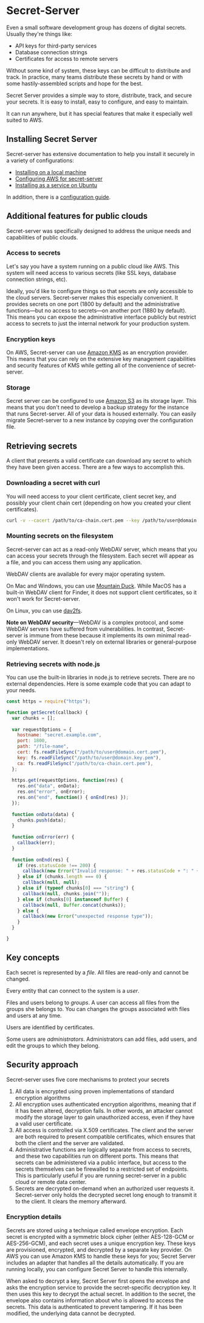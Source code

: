 # Secret-Server

Even a small software development group has dozens of digital secrets. Usually they're things like:

* API keys for third-party services
* Database connection strings
* Certificates for access to remote servers

Without some kind of system, these keys can be difficult to distribute and track. In practice, many teams distribute these secrets by hand or with some hastily-assembled scripts and hope for the best.

Secret Server provides a simple way to store, distribute, track, and secure your secrets. It is easy to install, easy to configure, and easy to maintain.

It can run anywhere, but it has special features that make it especially well suited to AWS.

## Installing Secret Server

Secret-server has extensive documentation to help you install it securely in a variety of configurations:

* [Installing on a local machine](docs/local-installation-guide.md)
* [Configuring AWS for secret-server](docs/configure-aws.md)
* [Installing as a service on Ubuntu](docs/ubuntu-installation-guide.md)

In addition, there is a [configuration guide](docs/config-file-reference.md).

## Additional features for public clouds

Secret-server was specifically designed to address the unique needs and capabilities of public clouds.

### Access to secrets

Let's say you have a system running on a public cloud like AWS. This system will need access to various secrets (like SSL keys, database connection strings, etc).

Ideally, you'd like to configure things so that secrets are only accessible to the cloud servers. Secret-server makes 
this especially convenient. It provides secrets on one port (1800 by default) and the administrative functions—but no access to secrets—on another port (1880 by default). This 
means you can expose the administrative interface publicly but restrict access to secrets to just the internal network for your production system.

### Encryption keys

On AWS, Secret-server can use [Amazon KMS](https://aws.amazon.com/documentation/kms/) as an encryption provider. This means that you can rely on the extensive key
management capabilities and security features of KMS while getting all of the convenience of secret-server.

### Storage

Secret server can be configured to use [Amazon S3](https://aws.amazon.com/s3/) as its storage layer. This means that you 
don't need to develop a backup strategy for the instance that runs Secret-server. All of your data is housed externally. 
You can easily migrate Secret-server to a new instance by copying over the configuration file.

## Retrieving secrets

A client that presents a valid certificate can download any secret to which they have been given access. There are a few
ways to accomplish this.

### Downloading a secret with curl

You will need access to your client certificate, client secret key, and possibly your client chain cert (depending on 
how you created your client certificates).

```bash
curl -v --cacert /path/to/ca-chain.cert.pem --key /path/to/user@domain.key.pem --cert /path/to/user@domain.cert.pem https://secret.example.com:1800/file-name
```

### Mounting secrets on the filesystem

Secret-server can act as a read-only WebDAV server, which means that you can access your secrets through the filesystem.
Each secret will appear as a file, and you can access them using any application.

WebDAV clients are available for every major operating system.

On Mac and Windows, you can use [Mountain Duck](https://mountainduck.io/). While MacOS has a built-in WebDAV client for 
Finder, it does not support client certificates, so it won't work for Secret-server.

On Linux, you can use [dav2fs](http://savannah.nongnu.org/projects/davfs2).

**Note on WebDAV security**—WebDAV is a complex protocol, and some WebDAV servers have suffered from vulnerabilities. In contrast, Secret-server is immune from these 
because it implements its own minimal read-only WebDAV server. It doesn't rely on external libraries or general-purpose
implementations.

### Retrieving secrets with node.js

You can use the built-in libraries in node.js to retrieve secrets. There are no external dependencies. Here is some example
code that you can adapt to your needs.

```js
const https = require("https");

function getSecret(callback) {
  var chunks = [];
  
  var requestOptions = {
    hostname: "secret.example.com",
    port: 1800,
    path: "/file-name",
    cert: fs.readFileSync("/path/to/user@domain.cert.pem"),
    key: fs.readFileSync("/path/to/user@domain.key.pem"),
    ca: fs.readFileSync("/path/to/ca-chain.cert.pem"),
  };
  
  https.get(requestOptions, function(res) {
    res.on("data", onData);
    res.on("error", onError);
    res.on("end", function() { onEnd(res) });
  });
    
  function onData(data) {
    chunks.push(data);
  }
  
  function onError(err) {
    callback(err);
  }
  
  function onEnd(res) {
    if (res.statusCode !== 200) {
      callback(new Error("Invalid response: " + res.statusCode + ": " + res.statusMessage));
    } else if (chunks.length === 0) {
      callback(null, null);
    } else if (typeof chunks[0] === "string") {
      callback(null, chunks.join(""));
    } else if (chunks[0] instanceof Buffer) {
      callback(null, Buffer.concat(chunks));
    } else {
      callback(new Error("unexpected response type"));
    }
  }

}
```

## Key concepts

Each secret is represented by a *file*. All files are read-only and cannot be changed.

Every entity that can connect to the system is a *user*.

Files and users belong to *groups*. A user can access all files from the groups she belongs to. You can changes the groups associated with files and users at any time.

Users are identified by certificates.

Some users are *administrators*. Administrators can add files, add users, and edit the groups to which they belong.

## Security approach

Secret-server uses five core mechanisms to protect your secrets
1. All data is encrypted using proven implementations of standard encryption algorithms
2. All encryption uses authenticated encryption algorithms, meaning that if it has been altered, decryption fails. In
other words, an attacker cannot modify the storage layer to gain unauthorized access, even if they have a valid user certificate.
3. All access is controlled via X.509 certificates. The client and the server are both required to present compatible
certificates, which ensures that both the client and the server are validated.
4. Administrative functions are logically separate from access to secrets, and these two capabilities run on different 
ports. This means that secrets can be administered via a public interface, but access to the secrets themselves can be 
firewalled to a restricted set of endpoints. This is particularly useful if you are running secret-server in a public
cloud or remote data center.
5. Secrets are decrypted on-demand when an authorized user requests it. Secret-server only holds the decrypted secret long 
enough to transmit it to the client. It clears the memory afterward.

### Encryption details

Secrets are stored using a technique called envelope encryption. Each secret is encrypted with a symmetric block cipher 
(either AES-128-GCM or AES-256-GCM), and each secret uses a unique encryption key. These keys are provisioned, encrypted, and 
decrypted by a separate key provider. On AWS you can use Amazon KMS to handle these keys for you; Secret Server includes an 
adapter that handles all the details automatically. If you are running locally, you 
can configure Secret Server to handle this internally.

When asked to decrypt a key, Secret Server first opens the envelope and asks the encryption service to provide the 
secret-specific decryption key. It then uses this key to decrypt the actual secret. In addition to the secret, the 
envelope also contains information about who is allowed to access the secrets. This data is authenticated to prevent 
tampering. If it has been modified, the underlying data cannot be decrypted.
